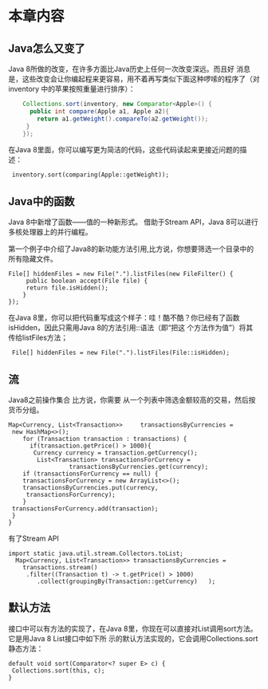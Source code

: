 # 本章内容
## Java怎么又变了

  Java 8所做的改变，在许多方面比Java历史上任何一次改变深远。而且好
消息是，这些改变会让你编起程来更容易，用不着再写类似下面这种啰嗦的程序了（对inventory
中的苹果按照重量进行排序）：
``` java  
    Collections.sort(inventory, new Comparator<Apple>() { 
      public int compare(Apple a1, Apple a2){ 
        return a1.getWeight().compareTo(a2.getWeight()); 
     } 
    });
```
在Java 8里面，你可以编写更为简洁的代码，这些代码读起来更接近问题的描述：
     
     inventory.sort(comparing(Apple::getWeight));


## Java中的函数
Java 8中新增了函数——值的一种新形式。 借助于Stream API，Java 8可以进行多核处理器上的并行编程。

第一个例子中介绍了Java8的新功能方法引用,比方说，你想要筛选一个目录中的所有隐藏文件。
    
    File[] hiddenFiles = new File(".").listFiles(new FileFilter() { 
         public boolean accept(File file) { 
         return file.isHidden(); 
        } 
    }); 

在Java 8里，你可以把代码重写成这个样子：哇！酷不酷？你已经有了函数isHidden，因此只需用Java 8的方法引用::语法（即“把这
个方法作为值”）将其传给listFiles方法；
     
     File[] hiddenFiles = new File(".").listFiles(File::isHidden);

## 流
 Java8之前操作集合
比方说，你需要
从一个列表中筛选金额较高的交易，然后按货币分组。

    Map<Currency, List<Transaction>>     transactionsByCurrencies = 
     new HashMap<>(); 
        for (Transaction transaction : transactions) { 
          if(transaction.getPrice() > 1000){ 
           Currency currency = transaction.getCurrency(); 
            List<Transaction> transactionsForCurrency = 
                     transactionsByCurrencies.get(currency); 
        if (transactionsForCurrency == null) { 
        transactionsForCurrency = new ArrayList<>(); 
        transactionsByCurrencies.put(currency, 
         transactionsForCurrency); 
        } 
     transactionsForCurrency.add(transaction); 
     } 
    } 
    
 有了Stream API

    import static java.util.stream.Collectors.toList; 
      Map<Currency, List<Transaction>> transactionsByCurrencies = 
        transactions.stream() 
         .filter((Transaction t) -> t.getPrice() > 1000) 
            .collect(groupingBy(Transaction::getCurrency)   );
## 默认方法
接口中可以有方法的实现了，在Java 8里，你现在可以直接对List调用sort方法。它是用Java 8 List接口中如下所
示的默认方法实现的，它会调用Collections.sort静态方法：
    
    default void sort(Comparator<? super E> c) { 
     Collections.sort(this, c); 
    } 

